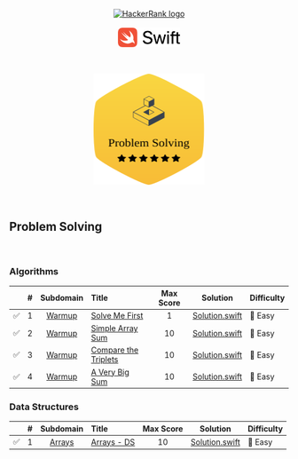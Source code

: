<p align="center">
    <a href="https://www.hackerrank.com/ADinic">
        <img height=60 src="https://d3keuzeb2crhkn.cloudfront.net/hackerrank/assets/styleguide/logo_wordmark-f5c5eb61ab0a154c3ed9eda24d0b9e31.svg" alt="HackerRank logo">
    </a>
    </br></br>
    <a href="https://swift.org">
       <img height="35" src="../Assets/Swift.svg" alt="Swift logo">
    </a>
</p>

</br>

<p align="center">
    <a href="https://www.hackerrank.com/domains/algorithms">
        <img height="200" width="200" src="../Assets/ProblemSolving.svg">
    </a>
</p>

</br>

## Problem Solving

</br>

### Algorithms
|    | # | Subdomain | Title                                            | Max Score |     Solution     | Difficulty |
|:--:|:-:|:---------:|:-------------------------------------------------|:---------:|:----------------:|:-----------|
| ✅ | 1 | [Warmup](https://www.hackerrank.com/domains/algorithms?filters%5Bsubdomains%5D%5B%5D=warmup) | [Solve Me First](https://www.hackerrank.com/challenges/solve-me-first/problem) | 1 | [Solution.swift](https://github.com/AleksandarDinic/HackerRank-Solutions/blob/master/Problem%20Solving/Algorithms/01%20Warmup/01%20Solve%20Me%20First.swift) | 💚 Easy |
| ✅ | 2 | [Warmup](https://www.hackerrank.com/domains/algorithms?filters%5Bsubdomains%5D%5B%5D=warmup) | [Simple Array Sum](https://www.hackerrank.com/challenges/simple-array-sum/problem) | 10 | [Solution.swift](https://github.com/AleksandarDinic/HackerRank-Solutions/blob/master/Problem%20Solving/Algorithms/01%20Warmup/02%20Simple%20Array%20Sum.swift) | 💚 Easy |
| ✅ | 3 | [Warmup](https://www.hackerrank.com/domains/algorithms?filters%5Bsubdomains%5D%5B%5D=warmup) | [Compare the Triplets](https://www.hackerrank.com/challenges/compare-the-triplets/problem) | 10 | [Solution.swift](https://github.com/AleksandarDinic/HackerRank-Solutions/blob/master/Problem%20Solving/Algorithms/01%20Warmup/03%20Compare%20the%20Triplets.swift) | 💚 Easy |
| ✅ | 4 | [Warmup](https://www.hackerrank.com/domains/algorithms?filters%5Bsubdomains%5D%5B%5D=warmup) | [A Very Big Sum](https://www.hackerrank.com/challenges/a-very-big-sum/problem) | 10 | [Solution.swift](https://github.com/AleksandarDinic/HackerRank-Solutions/blob/master/Problem%20Solving/Algorithms/01%20Warmup/04%20A%20Very%20Big%20Sum.swift) | 💚 Easy |

### Data Structures
|    | # | Subdomain | Title                                            | Max Score |     Solution     | Difficulty |
|:--:|:-:|:---------:|:-------------------------------------------------|:---------:|:----------------:|:-----------|
| ✅ | 1 | [Arrays](https://www.hackerrank.com/domains/data-structures?filters%5Bsubdomains%5D%5B%5D=arrays) | [Arrays - DS](https://www.hackerrank.com/challenges/arrays-ds/problem) | 10 | [Solution.swift](https://github.com/AleksandarDinic/HackerRank-Solutions/blob/master/Problem%20Solving/Data%20Structures/01%20Arrays/01%20Arrays%20-%20DS.swift) | 💚 Easy |
